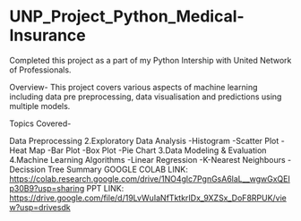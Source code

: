 # UNP_Project_Python_Medical-Insurance
Completed this project as a part of my Python Intership with United Network of Professionals.

Overview- This project covers various aspects of machine learning including data pre preprocessing, data visualisation and predictions using multiple models.

Topics Covered-

Data Preprocessing
2.Exploratory Data Analysis -Histogram -Scatter Plot -Heat Map -Bar Plot -Box Plot -Pie Chart
3.Data Modeling & Evaluation 4.Machine Learning Algorithms -Linear Regression -K-Nearest Neighbours -Decission Tree
Summary
GOOGLE COLAB LINK: https://colab.research.google.com/drive/1NO4glc7PgnGsA6laL__wgwGxQEIp30B9?usp=sharing
PPT LINK: 
https://drive.google.com/file/d/19LvWuIaNfTktkrIDx_9XZSx_DoF8RPUK/view?usp=drivesdk
